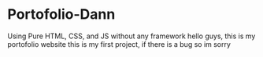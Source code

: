 # Portofolio-Dann
Using Pure HTML, CSS, and JS without any framework
hello guys, this is my portofolio website
this is my first project, if there is a bug so im sorry
